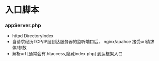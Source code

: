 # 入口脚本

### appServer.php   
* httpd   DirectoryIndex 
* 当请求经历TCP/IP层到达服务器的监听端口后， nginx/apahce 接受url请求体/参数
* 解析url [通常会有.htaccess,隐藏index.php] 到达框架入口